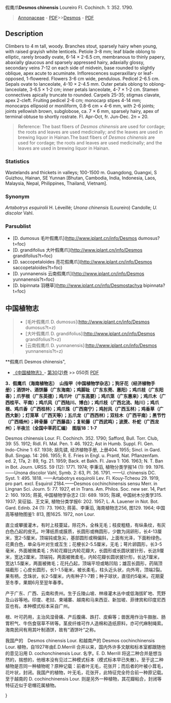 假鹰爪**Desmos chinensis** Loureiro Fl. Cochinch. 1: 352. 1790.

> [Annonaceae](http://www.iplant.cn/info/Annonaceae?t=foc) - [PDF](http://www.iplant.cn/foc/pdf/Annonaceae.pdf)>>[Desmos](http://www.iplant.cn/info/Desmos?t=foc) - [PDF](http://www.iplant.cn/foc/pdf/Desmos.pdf)

## Description

Climbers to 4 m tall, woody. Branches stout, sparsely hairy when young, with raised grayish white lenticels. Petiole 3-8 mm; leaf blade oblong to elliptic, rarely broadly ovate, 6-14 × 2-6.5 cm, membranous to thinly papery, abaxially glaucous and sparsely appressed hairy, adaxially glossy, secondary veins 7-12 on each side of midvein, base rounded to slightly oblique, apex acute to acuminate. Inflorescences superaxillary or leaf-opposed, 1-flowered. Flowers 3-6 cm wide, pendulous. Pedicel 2-6.5 cm. Sepals ovate to lanceolate, 4-10 × 2-4.5 mm. Outer petals oblong to oblong-lanceolate, 3-6.5 × 1-2 cm; inner petals lanceolate, 4-7 × 1-2 cm. Stamen connectives apically truncate to rounded. Carpels 25-35; stigmas clavate, apex 2-cleft. Fruiting pedicel 2-6 cm; monocarp stipes 4-14 mm; monocarps ellipsoid or moniliform, 0.8-6 cm × 4-6 mm, with 2-6 joints; joints yellowish brown, subglobose, ca. 7 × 6 mm, sparsely hairy, apex of terminal obtuse to shortly rostrate. Fl. Apr-Oct, fr. Jun-Dec. 2*n* = 20.

> Reference: 
> The bast fibers of *Desmos chinensis* are used for cordage; the roots and leaves are used medicinally; and the leaves are used in brewing liquor in Hainan.The bast fibers of *Desmos chinensis* are used for cordage; the roots and leaves are used medicinally; and the leaves are used in brewing liquor in Hainan.

### Statistics
Wastelands and thickets in valleys; 100-1500 m. Guangdong, Guangxi, S Guizhou, Hainan, SE Yunnan [Bhutan, Cambodia, India, Indonesia, Laos, Malaysia, Nepal, Philippines, Thailand, Vietnam].

### Synonym
*Artabotrys esquirolii* H. Léveillé; *Unona chinensis* (Loureiro) Candolle; *U. discolor* Vahl.

### Parsublist

* [D.  dumosus  毛叶假鹰爪](http://www.iplant.cn/info/Desmos dumosus?t=foc)
* [D.  grandifolius  大叶假鹰爪](http://www.iplant.cn/info/Desmos grandifolius?t=foc)
* [D.  saccopetaloides  亮花假鹰爪](http://www.iplant.cn/info/Desmos saccopetaloides?t=foc)
* [D.  yunnanensis  云南假鹰爪](http://www.iplant.cn/info/Desmos yunnanensis?t=foc)
* [D.  bipinnata  羽穗草](http://www.iplant.cn/info/Desmostachya bipinnata?t=foc)

## 中国植物志

> * [毛叶假鹰爪  D.  dumosus](http://www.iplant.cn/info/Desmos dumosus?t=z)
> * [大叶假鹰爪  D.  grandifolius](http://www.iplant.cn/info/Desmos grandifolius?t=z)
> * [云南假鹰爪  D.  yunnanensis](http://www.iplant.cn/info/Desmos yunnanensis?t=z)

**假鹰爪 Desmos chinensis",

* [《中国植物志》](http://www.iplant.cn/frps)- [第30(2)卷](http://www.iplant.cn/frps/vol/30(2)) >> 050页 [PDF](http://www.iplant.cn/frps/pdf/30(2)/050.pdf)

**3．假鹰爪（海南植物志）　山指甲（中国植物学杂志）；狗牙花（经济植物手册）；酒饼叶、酒饼藤（广东海南）；鸡脚趾（广东东莞、惠阳）；鸡爪枝（广东阳春）；爪芋根（广东英德）；鸡爪叶（广东高要）；鸡爪笼（广东惠来）；鸡爪木（广西桂平、平南）；鸡爪风（广西陆川、博白）；鸡爪枝（广西北流、陆川）；鸡爪根、鸡爪香（广西桂林）；鸡爪珠（广西南宁）；鸡肘风（广西玉林）；鸡香草（广西大新）；灯笼草（广西天等）；五爪龙（广西西林）；双柱木（广西平南）；黑节竹（广西梧州）；碎骨藤（广西藤县）；复轮藤（广西武鸣）；波蔗、朴蛇（广西龙州）；半夜兰（全国中草药汇编）　图版18：1-7**

Desmos chinensis Lour. Fl. Cochinch. 352. 1790; Safford, Bull. Torr. Club, 39: 55. 1912; Ridl. Fl. Mal. Pen. 1: 46. 1922; Ast in Humb. Suppl. Fl. Gen. Indo-Chine 1: 67. 1938; 胡先骕, 经济植物手册, 上册404. 1955; Sincl. in Gard. Bull. Singap. 14: 266. 1955; R. E. Fries in Engl. u. Prantl, Nat. Pflanzenfam. ed. 2, 17a, 2: 89, fig. 21. 1959; Back. et Bakh. Fl. Java 1: 106. 1963; N. T. Ban in Bot. Journ. URSS. 59 (12): 1771. 1974; 李秉滔, 植物分类学报14 (1): 99. 1976.——Unona discolor Vahl, Symb. 2: 63, Pl. 36. 1791. ——U. chinensis DC. Syst. 1: 495. 1818. ——Artabotrys esquirolii Lev. Fl. Kouy-Tcheou 29. 1919, pro part. excl. Esquirol 2184.——Desmos cochinchinensis sensu Merr. in Lingnan Sci. Journ. 5: 77. 1927, et in Trans. Am. Philos. Soc. new ser. 14, Part 2: 160. 1935; 蒋英, 中国植物学杂志2 (3): 689. 1935; 陈嵘, 中国树木分类学315. 1937; 吴征镒、王文采, 植物分类学报6: 202. 1957; L. A. Lauener in Not. Bot. Gard. Edinb. 24 (1): 73. 1963; 蒋英、李秉滔, 海南植物志256, 图129. 1964; 中国高等植物图鉴1: 813, 图1625. 1972, non Lour.

直立或攀援灌木，有时上枝蔓延，除花外，全株无毛；枝皮粗糙，有纵条纹，有灰白色凸起的皮孔。叶薄纸质或膜质，长圆形或椭圆形，少数为阔卵形，长4-13厘米，宽2-5厘米，顶端钝或急尖，基部圆形或稍偏斜，上面有光泽，下面粉绿色。花黄白色，单朵与叶对生或互生；花梗长2-5.5厘米，无毛；萼片卵圆形，长3-5毫米，外面被微柔毛；外轮花瓣比内轮花瓣大，长圆形或长圆状披针形，长达9厘米，宽达2厘米，顶端钝，两面被微柔毛，内轮花瓣长圆状披针形，长达7厘米，宽达1.5厘米，两面被微毛；花托凸起，顶端平坦或略凹陷；雄蕊长圆形，药隔顶端截形；心皮长圆形，长1-1.5毫米，被长柔毛，柱头近头状，向外弯，顶端2裂。果有柄，念珠状，长2-5厘米，内有种子1-7颗；种子球状，直径约5毫米。花期夏至冬季，果期6月至翌年春季。

产于广东、广西、云南和贵州。生于丘陵山坡、林缘灌木丛中或低海拔旷地、荒野及山谷等地。印度、老挝、柬埔寨、越南和马来西亚、新加坡、菲律宾和印度尼西亚也有。本种模式标本采自广州。

根、叶可药用，主治风湿骨痛、产后腹痛、跌打、皮癣等；兽医用作治牛臌胀、肠胃积气、牛伤食宿草不转等。茎皮纤维可作人造棉和造纸原料，亦可代麻制绳索。海南民间有用其叶制酒饼，故有“酒饼叶”之称。

我国产的　Desmos chinensis Lour. 和越南产的 Desmos cochinchinensis Lour. 植物，自1927年由E.D.Merrill 合并以来，国内外许多文献和标本室都跟随他的意见沿用 D. cochonchinensis Lour. 名字。E. D. Merrill 将这二种合并是想当然的，揣想的，他根本没有见过二种模式标本（模式标本早已失散）。至于这二种植物是否同一种植物呢？原种记载：前者叶无毛，花张开；而后者的叶被小茸毛，花叶状，封闭。我国产的植物，叶无毛，花张开，此特征完全符合前一种原记载。至于越南的 D. cochinchinensis Lour. 则是另外一种植物，其花瓣粘合，封闭等特征近似于皂帽花属植物。

}